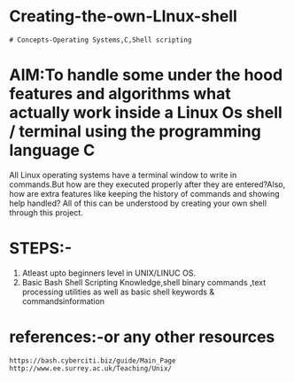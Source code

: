 # Creating-the-own-LInux-shell
    # Concepts-Operating Systems,C,Shell scripting
# AIM:To handle some under the hood features and algorithms what actually work inside a Linux Os shell / terminal using the programming language C 
All Linux operating systems have a terminal window to write in commands.But how are they executed properly after they are entered?Also, how are extra features like
keeping the history of commands and showing help handled? All of this can be understood by creating your own shell through this project. 

# STEPS:-
1. Atleast upto  beginners level in UNIX/LINUC OS.
2. Basic Bash Shell Scripting Knowledge,shell binary commands ,text processing utilities as well as basic shell keywords & commandsinformation

# references:-or any other resources
    https://bash.cyberciti.biz/guide/Main_Page
    http://www.ee.surrey.ac.uk/Teaching/Unix/
